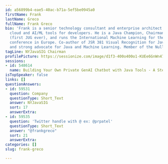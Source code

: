 ```yaml
---
id: a56899b4-eae5-40ac-b71a-5ef5be0945a0
firstName: Frank
lastName: Greco
fullName: Frank Greco
bio: 'Frank is a senior technology consultant and enterprise architect working on
  cloud and AI/ML tools for developers. He is a Java Champion, Chairman of the NYJavaSIG
  (first JUG ever), and runs the International Machine Learning for the Enterprise
  conference in Europe. Co-author of JSR 381 Visual Recognition for Java API standard
  and strong advocate for Java and Machine Learning. Member of the NullPointers. #STEAMnotSTEM'
tagLine: NYJavaSIG Chairman
profilePicture: https://sessionize.com/image/d1f3-400o400o1-KUEe6GnWn47QnDFaFpJp1R.jpg
sessions:
- id: 548614
  name: Building Your Own Private GenAI Chatbot with Java Tools - A Step-by-Step Adventure
isTopSpeaker: false
links: []
questionAnswers:
- id: 59531
  question: Company
  questionType: Short_Text
  answer: NYJavaSIG
  sort: 17
  answerExtra: 
- id: 59535
  question: 'Twitter handle with @ ex: @prpatel'
  questionType: Short_Text
  answer: "@frankgreco"
  sort: 21
  answerExtra: 
categories: []
slug: frank-greco

---
```

